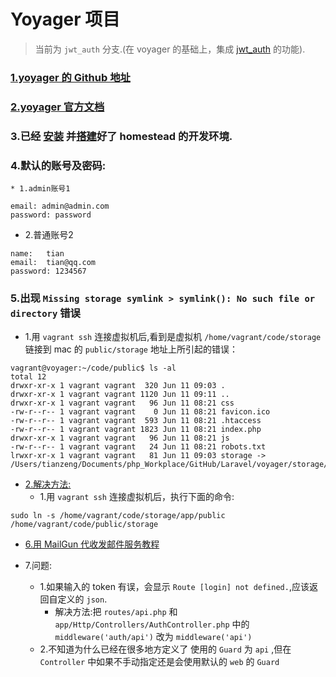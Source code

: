 # Yoyager 项目
> 当前为 `jwt_auth` 分支.(在 voyager 的基础上，集成 [jwt_auth](https://laravel-china.org/articles/13734/using-tymondesignsjwt-auth-to-build-web-and-api-authentication-system) 的功能).


### [1.yoyager 的 Github 地址](https://github.com/the-control-group/voyager)
### [2.yoyager 官方文档](https://voyager.readme.io/docs)
### 3.已经 [安装](https://laravel-china.org/docs/laravel/5.6/installation/1352) 并[搭建](https://laravel-china.org/docs/laravel/5.6/homestead/1355#configuring-homestead)好了 homestead 的开发环境.
### 4.默认的账号及密码:
    * 1.admin账号1
```
email: admin@admin.com
password: password
```

* 2.普通账号2
```$xslt
name:   tian
email:  tian@qq.com
password: 1234567

```

### 5.出现 `Missing storage symlink > symlink(): No such file or directory` 错误
* 1.用 `vagrant ssh` 连接虚拟机后,看到是虚拟机 `/home/vagrant/code/storage` 链接到 mac 的 `public/storage` 地址上所引起的错误：

```$xslt
vagrant@voyager:~/code/public$ ls -al
total 12
drwxr-xr-x 1 vagrant vagrant  320 Jun 11 09:03 .
drwxr-xr-x 1 vagrant vagrant 1120 Jun 11 09:11 ..
drwxr-xr-x 1 vagrant vagrant   96 Jun 11 08:21 css
-rw-r--r-- 1 vagrant vagrant    0 Jun 11 08:21 favicon.ico
-rw-r--r-- 1 vagrant vagrant  593 Jun 11 08:21 .htaccess
-rw-r--r-- 1 vagrant vagrant 1823 Jun 11 08:21 index.php
drwxr-xr-x 1 vagrant vagrant   96 Jun 11 08:21 js
-rw-r--r-- 1 vagrant vagrant   24 Jun 11 08:21 robots.txt
lrwxr-xr-x 1 vagrant vagrant   81 Jun 11 09:03 storage -> /Users/tianzeng/Documents/php_Workplace/GitHub/Laravel/voyager/storage/app/public

```


* [2.解决方法:](https://laracasts.com/discuss/channels/servers/creating-symbolic-link-on-homestead)
    * 1.用 `vagrant ssh` 连接虚拟机后，执行下面的命令:
```$xslt
sudo ln -s /home/vagrant/code/storage/app/public /home/vagrant/code/public/storage

```

* [6.用 MailGun 代收发邮件服务教程](https://devdojo.com/blog/tutorials/sending-emails-with-laravel-and-mailgun)


* 7.问题:
    * 1.如果输入的 token 有误，会显示 `Route [login] not defined.`,应该返回自定义的 `json`.
        * 解决方法:把 `routes/api.php` 和 `app/Http/Controllers/AuthController.php` 中的 `middleware('auth/api')` 改为 `middleware('api')`
    * 2.不知道为什么已经在很多地方定义了 使用的 `Guard` 为 `api` ,但在 `Controller` 中如果不手动指定还是会使用默认的 `web` 的 `Guard`
    